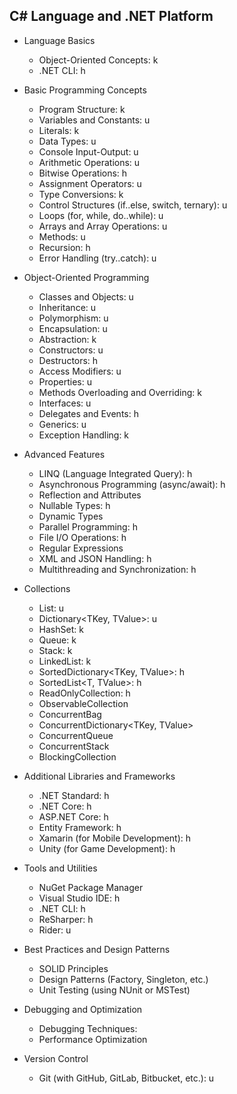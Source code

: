 ## C# Language and .NET Platform

- Language Basics
  - Object-Oriented Concepts: k
  - .NET CLI: h
  
- Basic Programming Concepts
  - Program Structure: k
  - Variables and Constants: u
  - Literals: k
  - Data Types: u
  - Console Input-Output: u
  - Arithmetic Operations: u
  - Bitwise Operations: h
  - Assignment Operators: u
  - Type Conversions: k
  - Control Structures (if..else, switch, ternary): u
  - Loops (for, while, do..while): u
  - Arrays and Array Operations: u
  - Methods: u
  - Recursion: h
  - Error Handling (try..catch): u
  
- Object-Oriented Programming
  - Classes and Objects: u
  - Inheritance: u
  - Polymorphism: u
  - Encapsulation: u
  - Abstraction: k
  - Constructors: u
  - Destructors: h
  - Access Modifiers: u
  - Properties: u
  - Methods Overloading and Overriding: k
  - Interfaces: u
  - Delegates and Events: h
  - Generics: u
  - Exception Handling: k

- Advanced Features
  - LINQ (Language Integrated Query): h
  - Asynchronous Programming (async/await): h
  - Reflection and Attributes
  - Nullable Types: h
  - Dynamic Types
  - Parallel Programming: h
  - File I/O Operations: h
  - Regular Expressions
  - XML and JSON Handling: h
  - Multithreading and Synchronization: h

- Collections 
  - List<T>: u
  - Dictionary<TKey, TValue>: u
  - HashSet<T>: k
  - Queue<T>: k
  - Stack<T>: k
  - LinkedList<T>: k
  - SortedDictionary<TKey, TValue>: h
  - SortedList<T, TValue>: h
  - ReadOnlyCollection<T>: h
  - ObservableCollection<T>
  - ConcurrentBag<T>
  - ConcurrentDictionary<TKey, TValue>
  - ConcurrentQueue<T>
  - ConcurrentStack<T>
  - BlockingCollection<T>

- Additional Libraries and Frameworks
  - .NET Standard: h
  - .NET Core: h
  - ASP.NET Core: h
  - Entity Framework: h
  - Xamarin (for Mobile Development): h
  - Unity (for Game Development): h

- Tools and Utilities
  - NuGet Package Manager
  - Visual Studio IDE: h
  - .NET CLI: h
  - ReSharper: h
  - Rider: u

- Best Practices and Design Patterns
  - SOLID Principles
  - Design Patterns (Factory, Singleton, etc.)
  - Unit Testing (using NUnit or MSTest)

- Debugging and Optimization
  - Debugging Techniques: 
  - Performance Optimization

- Version Control
  - Git (with GitHub, GitLab, Bitbucket, etc.): u
